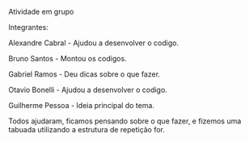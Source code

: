 Atividade em grupo

Integrantes:

Alexandre Cabral - Ajudou a desenvolver o codigo.

Bruno Santos - Montou os codigos.

Gabriel Ramos - Deu dicas sobre o que fazer.

Otavio Bonelli - Ajudou a desenvolver o codigo.

Guilherme Pessoa - Ideia principal do tema.

Todos ajudaram, ficamos pensando sobre o que fazer, e fizemos uma tabuada utilizando a estrutura de repetição for.
